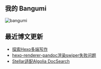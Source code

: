 ## 我的 Bangumi

![bangumi](bgm/card.svg)

## 最近博文更新
<!-- BLOG-POST-LIST:START -->
- [探索Hexo多端写作](http://weekdaycare.cn/posts/hexo-obsidian/)
- [hexo-renderer-pandoc渲染swiper失败问题](http://weekdaycare.cn/posts/fix-swiper-invalid/)
- [Stellar适配Algolia DocSearch](http://weekdaycare.cn/posts/algolia-search/)
<!-- BLOG-POST-LIST:END -->
